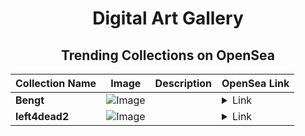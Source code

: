 <div align="center">

# Digital Art Gallery

## Trending Collections on OpenSea

| Collection Name                       | Image                                                                                     | Description                       | OpenSea Link                                                                                          |
|---------------------------------------|-------------------------------------------------------------------------------------------|-----------------------------------|--------------------------------------------------------------------------------------------------------|
| **Bengt** | ![Image](https://i.seadn.io/s/raw/files/a448f0981448bef493b75934317b3c73.jpg?w=500&auto=format?w=200&auto=format) |  | <details><summary>Link</summary>[Bengt](https://opensea.io/collection/bengt)</details> |
| **left4dead2** | ![Image](https://i.seadn.io/s/raw/files/03133a27d6e94390430181cab1ff7430.jpg?w=500&auto=format?w=200&auto=format) |  | <details><summary>Link</summary>[left4dead2](https://opensea.io/collection/left4dead2)</details> |

</div>